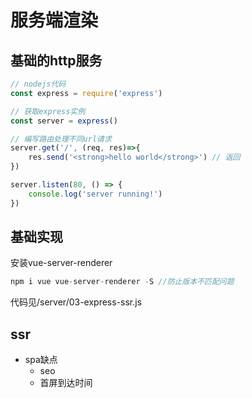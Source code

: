 # 服务端渲染

## 基础的http服务
```javascript
// nodejs代码
const express = require('express')

// 获取express实例
const server = express()

// 编写路由处理不同url请求
server.get('/', (req, res)=>{
    res.send('<strong>hello world</strong>') // 返回
})

server.listen(80, () => {
    console.log('server running!')
})
```

## 基础实现
安装vue-server-renderer
```javascript
npm i vue vue-server-renderer -S //防止版本不匹配问题
```
代码见/server/03-express-ssr.js

## ssr 
- spa缺点
  - seo
  - 首屏到达时间